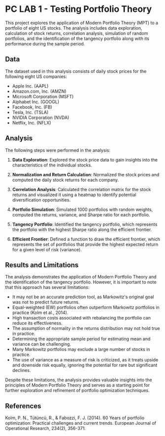 # PC LAB 1 - Testing Portfolio Theory

This project explores the application of Modern Portfolio Theory (MPT) to a portfolio of eight US stocks. The analysis includes data exploration, calculation of stock returns, correlation analysis, simulation of random portfolios, and the identification of the tangency portfolio along with its performance during the sample period.

## Data

The dataset used in this analysis consists of daily stock prices for the following eight US companies:

- Apple Inc. (AAPL)
- Amazon.com, Inc. (AMZN)
- Microsoft Corporation (MSFT)
- Alphabet Inc. (GOOGL)
- Facebook, Inc. (FB)
- Tesla, Inc. (TSLA)
- NVIDIA Corporation (NVDA)
- Netflix, Inc. (NFLX)

## Analysis

The following steps were performed in the analysis:

1. **Data Exploration**: Explored the stock price data to gain insights into the characteristics of the individual stocks.

2. **Normalization and Return Calculation**: Normalized the stock prices and computed the daily stock returns for each company.

3. **Correlation Analysis**: Calculated the correlation matrix for the stock returns and visualized it using a heatmap to identify potential diversification opportunities.

4. **Portfolio Simulation**: Simulated 1000 portfolios with random weights, computed the returns, variance, and Sharpe ratio for each portfolio.

5. **Tangency Portfolio**: Identified the tangency portfolio, which represents the portfolio with the highest Sharpe ratio along the efficient frontier.

6. **Efficient Frontier**: Defined a function to draw the efficient frontier, which represents the set of portfolios that provide the highest expected return for a given level of risk (variance).

## Results and Limitations

The analysis demonstrates the application of Modern Portfolio Theory and the identification of the tangency portfolio. However, it is important to note that this approach has several limitations:

- It may not be an accurate prediction tool, as Markowitz's original goal was not to predict future returns.
- Equal-weighted (EW) portfolios often outperform Markowitz portfolios in practice (Kolm et al., 2014).
- High transaction costs associated with rebalancing the portfolio can reduce its effectiveness.
- The assumption of normality in the returns distribution may not hold true in practice.
- Determining the appropriate sample period for estimating mean and variance can be challenging.
- Many Markowitz portfolios may exclude a large number of stocks in practice.
- The use of variance as a measure of risk is criticized, as it treats upside and downside risk equally, ignoring the potential for rare but significant declines.

Despite these limitations, the analysis provides valuable insights into the principles of Modern Portfolio Theory and serves as a starting point for further exploration and refinement of portfolio optimization techniques.

## References

Kolm, P. N., Tütüncü, R., & Fabozzi, F. J. (2014). 60 Years of portfolio optimization: Practical challenges and current trends. European Journal of Operational Research, 234(2), 356-371.